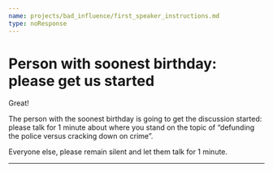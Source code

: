 ```yaml
---
name: projects/bad_influence/first_speaker_instructions.md
type: noResponse
---
```


# Person with soonest birthday: please get us started

Great!

The person with the soonest birthday is going to get the discussion started: please talk for 1 minute about where you stand on the topic of “defunding the police versus cracking down on crime”.

Everyone else, please remain silent and let them talk for 1 minute.

---
